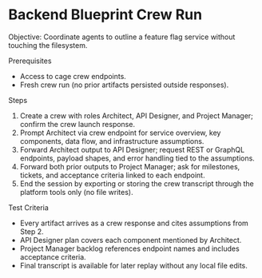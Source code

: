 # Backend Blueprint Crew Run

Objective: Coordinate agents to outline a feature flag service without touching the filesystem.

Prerequisites
- Access to cage crew endpoints.
- Fresh crew run (no prior artifacts persisted outside responses).

Steps
1. Create a crew with roles Architect, API Designer, and Project Manager; confirm the crew launch response.
2. Prompt Architect via crew endpoint for service overview, key components, data flow, and infrastructure assumptions.
3. Forward Architect output to API Designer; request REST or GraphQL endpoints, payload shapes, and error handling tied to the assumptions.
4. Forward both prior outputs to Project Manager; ask for milestones, tickets, and acceptance criteria linked to each endpoint.
5. End the session by exporting or storing the crew transcript through the platform tools only (no file writes).

Test Criteria
- Every artifact arrives as a crew response and cites assumptions from Step 2.
- API Designer plan covers each component mentioned by Architect.
- Project Manager backlog references endpoint names and includes acceptance criteria.
- Final transcript is available for later replay without any local file edits.
